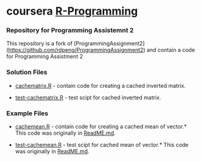 # coursera [R-Programming](https://class.coursera.org/rprog-002/)
### Repository for Programming Assistemnt 2 

This repository is a fork of [ProgrammingAssignment2]
(https://github.com/rdpeng/ProgrammingAssignment2) and contain a code for
Programming Assistment 2

### Solution Files
- [cachematrix.R](https://github.com/denco/ProgrammingAssignment2/blob/master/cachematrix.R) - contain code for creating a cached inverted matrix.

- [test-cachematrix.R](https://github.com/denco/ProgrammingAssignment2/blob/master/test-cachematrix.R) - test scipt for cached inverted matrix.


### Example Files
- [cachemean.R](https://github.com/denco/ProgrammingAssignment2/blob/master/cachemean.R) - contain code for creating a cached mean of vector.* This code was originally in [ReadME.md](https://github.com/rdpeng/ProgrammingAssignment2/blob/master/README.md).

- [test-cachemean.R](https://github.com/denco/ProgrammingAssignment2/blob/master/test-cachemean.R) - test scipt for cached mean of vector.* This code was originally in [ReadME.md](https://github.com/rdpeng/ProgrammingAssignment2/blob/master/README.md).